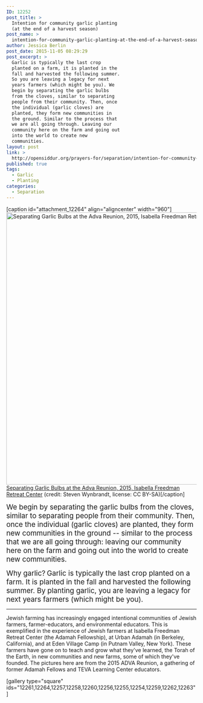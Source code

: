 ```yaml
---
ID: 12252
post_title: >
  Intention for community garlic planting
  (at the end of a harvest season)
post_name: >
  intention-for-community-garlic-planting-at-the-end-of-a-harvest-season
author: Jessica Berlin
post_date: 2015-11-05 08:29:29
post_excerpt: >
  Garlic is typically the last crop
  planted on a farm, it is planted in the
  fall and harvested the following summer.
  So you are leaving a legacy for next
  years farmers (which might be you). We
  begin by separating the garlic bulbs
  from the cloves, similar to separating
  people from their community. Then, once
  the individual (garlic cloves) are
  planted, they form new communities in
  the ground. Similar to the process that
  we are all going through. Leaving our
  community here on the farm and going out
  into the world to create new
  communities.
layout: post
link: >
  http://opensiddur.org/prayers-for/separation/intention-for-community-garlic-planting-at-the-end-of-a-harvest-season/
published: true
tags:
  - Garlic
  - Planting
categories:
  - Separation
---
```

[caption id="attachment_12264" align="aligncenter" width="960"]<a href="http://opensiddur.org/wp-content/uploads/2015/11/12219426_507905469387663_1602308150693361491_n.jpg"><img src="http://opensiddur.org/wp-content/uploads/2015/11/12219426_507905469387663_1602308150693361491_n.jpg" alt="Separating Garlic Bulbs at the Adva Reunion, 2015, Isabella Freedman Retreat Center (credit: Steven Wynbrandt, license: CC BY-SA)" width="960" height="720" class="size-full wp-image-12264" /></a> <a href="https://www.facebook.com/media/set/?set=a.507901696054707.1073741873.100005046423319&type=3">Separating Garlic Bulbs at the Adva Reunion, 2015, Isabella Freedman Retreat Center</a> (credit: Steven Wynbrandt, license: CC BY-SA)[/caption]

<span style="font-size: 14pt;">We begin by separating the garlic bulbs from the cloves, similar to separating people from their community. Then, once the individual (garlic cloves) are planted, they form new communities in the ground -- similar to the process that we are all going through: leaving our community here on the farm and going out into the world to create new communities.</span>

<span style="font-size: 14pt;">Why garlic?</span>
<span style="font-size: 14pt;"> Garlic is typically the last crop planted on a farm. It is planted in the fall and harvested the following summer. By planting garlic, you are leaving a legacy for next years farmers (which might be you).</span>

<hr />
Jewish farming has increasingly engaged intentional communities of Jewish farmers, farmer-educators, and environmental educators. This is exemplified in the experience of Jewish farmers at Isabella Freedman Retreat Center (the Adamah Fellowship), at Urban Adamah (in Berkeley, California), and at Eden Village Camp (in Putnam Valley, New York). These farmers have gone on to teach and grow what they've learned, the Torah of the Earth, in new communities and new farms, some of which they've founded. The pictures here are from the 2015 ADVA Reunion, a gathering of former Adamah Fellows and TEVA Learning Center educators.


[gallery type="square" ids="12261,12264,12257,12258,12260,12256,12255,12254,12259,12262,12263"]